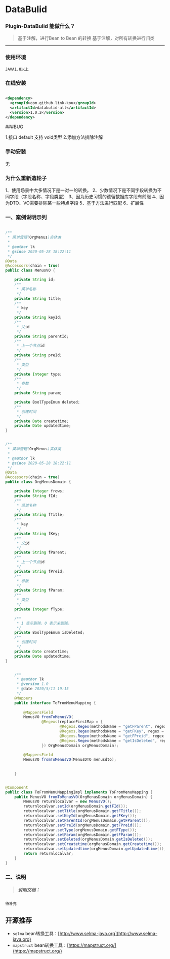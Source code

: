 # DataBulid

### Plugin-DataBulid 能做什么？

> 基于注解，进行Bean to Bean 的转换
> 基于注解，对所有转换进行归类

---

### 使用环境

    JAVA1.8以上

### 在线安装

 ```xml

 <dependency>
   <groupId>com.github.link-kou</groupId>
   <artifactId>databulid-all</artifactId>
   <version>1.0.2</version>
 </dependency>

 ```

###BUG

1.接口 default 支持 void类型
2.添加方法排除注解

### 手动安装

   无
   
### 为什么重新造轮子

 1、使用场景中大多情况下是一对一的转换。
 2、少数情况下是不同字段转换为不同字段（字段名称、字段类型）
 3、因为历史习惯的遗留数据库字段有前缀
 4、因为DTO、VO需要排除某一些特点字段
 5、基于方法进行匹配
 6、扩展性

### 一、案例说明示列
```java

/**
 * 菜单管理(OrgMenus)实体类
 *
 * @author lk
 * @since 2020-05-28 18:22:11
 */
@Data
@Accessors(chain = true)
public class MenusVO {

    private String id;
    /**
     * 菜单名称
     */
    private String title;
    /**
     * key
     */
    private String keyId;
    /**
     * 父id
     */
    private String parentId;
    /**
     * 上一个节点id
     */
    private String preId;
    /**
     * 类型
     */
    private Integer type;
    /**
     * 参数
     */
    private String param;

    private BoolTypeEnum deleted;
    /**
     * 创建时间
     */
    private Date createtime;
    private Date updatedtime;
}

```

```java

/**
 * 菜单管理(OrgMenus)实体类
 *
 * @author lk
 * @since 2020-05-28 18:22:11
 */
@Data
@Accessors(chain = true)
public class OrgMenusDomain {

    private Integer frows;
    private String fId;
    /**
     * 菜单名称
     */
    private String fTitle;
    /**
     * key
     */
    private String fKey;
    /**
     * 父id
     */
    private String fParent;
    /**
     * 上一个节点id
     */
    private String fPreid;
    /**
     * 参数
     */
    private String fParam;
    /**
     * 类型
     */
    private Integer fType;

    /**
     * 1 表示删除，0 表示未删除。
     */
    private BoolTypeEnum isDeleted;
    /**
     * 创建时间
     */
    private Date createtime;
    private Date updatedtime;
}

```

```java

    /**
     * @author lk
     * @version 1.0
     * @date 2020/5/11 19:15
     */
    @Mappers
    public interface ToFromMenuMapping {
    
        @MappersField
        MenusVO fromToMenusVO(
                @Regexs(replaceFirstMap = {
                        @Regexs.Regex(methodsName = "getFParent", regex = {""}, rename = "ParentId"),
                        @Regexs.Regex(methodsName = "getFKey", regex = {""}, rename = "KeyId"),
                        @Regexs.Regex(methodsName = "getFPreid", regex = {""}, rename = "PreId"),
                        @Regexs.Regex(methodsName = "getIsDeleted", regex = {""}, rename = "Deleted")
                }) OrgMenusDomain orgMenusDomain);
        
        @MappersField
        MenusVO fromToMenusVO(MenusDTO menusdto);
    
    
    }

```

```java

@Component
public class ToFromMenuMappingImpl implements ToFromMenuMapping {
    public MenusVO fromToMenusVO(OrgMenusDomain orgMenusDomain) {
        MenusVO returnlocalvar = new MenusVO();
        returnlocalvar.setId(orgMenusDomain.getFId());
        returnlocalvar.setTitle(orgMenusDomain.getFTitle());
        returnlocalvar.setKeyId(orgMenusDomain.getFKey());
        returnlocalvar.setParentId(orgMenusDomain.getFParent());
        returnlocalvar.setPreId(orgMenusDomain.getFPreid());
        returnlocalvar.setType(orgMenusDomain.getFType());
        returnlocalvar.setParam(orgMenusDomain.getFParam());
        returnlocalvar.setDeleted(orgMenusDomain.getIsDeleted());
        returnlocalvar.setCreatetime(orgMenusDomain.getCreatetime());
        returnlocalvar.setUpdatedtime(orgMenusDomain.getUpdatedtime());
        return returnlocalvar;
    }
}

```

### 二、说明

> ##### 说明文档：

    待补充

## 开源推荐

- `selma` bean转换工具：[http://www.selma-java.org](http://www.selma-java.org)
- `mapstruct` bean转换工具：[https://mapstruct.org/](https://mapstruct.org/)

